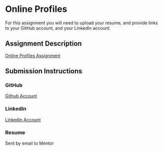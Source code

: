 # Online Profiles
For this assignment you will need to upload your resume, and provide links to your GitHub account, and your LinkedIn account.

## Assignment Description
[Online Profiles Assignment](https://education.launchcode.org/liftoff/assignments/online-profiles/)

## Submission Instructions
 
### GitHub
[Github Account](https://github.com/taman7771)
 
### LinkedIn
[Linkedin Account](https://www.linkedin.com/in/samuel-tekle/)

### Resume
Sent by email to Mentor


